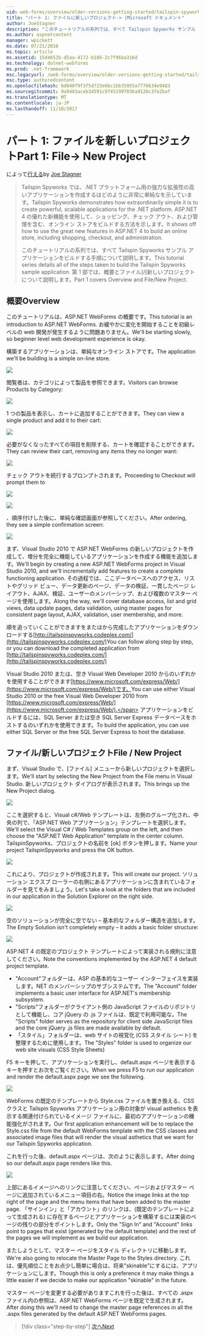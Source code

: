 ```yaml
---
uid: web-forms/overview/older-versions-getting-started/tailspin-spyworks/tailspin-spyworks-part-1
title: "パート 1: ファイルに新しいプロジェクト-> |Microsoft ドキュメント"
author: JoeStagner
description: "このチュートリアルの系列では、すべて Tailspin Spyworks サンプル アプリケーションをビルドする手順について説明します。 第 1 部では、概要とファイル]/[新しいプロジェクトについて説明します。"
ms.author: aspnetcontent
manager: wpickett
ms.date: 07/21/2010
ms.topic: article
ms.assetid: 15d4652b-d5aa-4172-b186-2c7f96ba316d
ms.technology: dotnet-webforms
ms.prod: .net-framework
msc.legacyurl: /web-forms/overview/older-versions-getting-started/tailspin-spyworks/tailspin-spyworks-part-1
msc.type: authoredcontent
ms.openlocfilehash: bd840f9f3f5d723e6bc1bb35955a7770634e9483
ms.sourcegitcommit: 9a9483aceb34591c97451997036a9120c3fe2baf
ms.translationtype: MT
ms.contentlocale: ja-JP
ms.lasthandoff: 11/10/2017
---
```

<a name="part-1-file--new-project"></a><span data-ttu-id="2e1fe-104">パート 1: ファイルを新しいプロジェクト</span><span class="sxs-lookup"><span data-stu-id="2e1fe-104">Part 1: File-> New Project</span></span>
====================
<span data-ttu-id="2e1fe-105">によって[行える](https://github.com/JoeStagner)</span><span class="sxs-lookup"><span data-stu-id="2e1fe-105">by [Joe Stagner](https://github.com/JoeStagner)</span></span>

> <span data-ttu-id="2e1fe-106">Tailspin Spyworks では、.NET プラットフォーム用の強力な拡張性の高いアプリケーションを作成するはどのように非常に単純なを示しています。</span><span class="sxs-lookup"><span data-stu-id="2e1fe-106">Tailspin Spyworks demonstrates how extraordinarily simple it is to create powerful, scalable applications for the .NET platform.</span></span> <span data-ttu-id="2e1fe-107">ASP.NET 4 の優れた新機能を使用して、ショッピング、チェック アウト、および管理を含む、オンライン ストアをビルドする方法を示します。</span><span class="sxs-lookup"><span data-stu-id="2e1fe-107">It shows off how to use the great new features in ASP.NET 4 to build an online store, including shopping, checkout, and administration.</span></span>
> 
> <span data-ttu-id="2e1fe-108">このチュートリアルの系列では、すべて Tailspin Spyworks サンプル アプリケーションをビルドする手順について説明します。</span><span class="sxs-lookup"><span data-stu-id="2e1fe-108">This tutorial series details all of the steps taken to build the Tailspin Spyworks sample application.</span></span> <span data-ttu-id="2e1fe-109">第 1 部では、概要とファイル]/[新しいプロジェクトについて説明します。</span><span class="sxs-lookup"><span data-stu-id="2e1fe-109">Part 1 covers Overview and File/New Project.</span></span>


## <a id="_Toc260221666"></a><span data-ttu-id="2e1fe-110">概要</span><span class="sxs-lookup"><span data-stu-id="2e1fe-110">Overview</span></span>

<span data-ttu-id="2e1fe-111">このチュートリアルは、ASP.NET WebForms の概要です。</span><span class="sxs-lookup"><span data-stu-id="2e1fe-111">This tutorial is an introduction to ASP.NET WebForms.</span></span> <span data-ttu-id="2e1fe-112">お緩やかに変化を開始することを初級レベルの web 開発が発生するように問題ありません。</span><span class="sxs-lookup"><span data-stu-id="2e1fe-112">We'll be starting slowly, so beginner level web development experience is okay.</span></span>

<span data-ttu-id="2e1fe-113">構築するアプリケーションは、単純なオンライン ストアです。</span><span class="sxs-lookup"><span data-stu-id="2e1fe-113">The application we'll be building is a simple on-line store.</span></span>

![](tailspin-spyworks-part-1/_static/image1.jpg)


<span data-ttu-id="2e1fe-114">閲覧者は、カテゴリによって製品を参照できます。</span><span class="sxs-lookup"><span data-stu-id="2e1fe-114">Visitors can browse Products by Category:</span></span>

![](tailspin-spyworks-part-1/_static/image2.jpg)

<span data-ttu-id="2e1fe-115">1 つの製品を表示し、カートに追加することができます。</span><span class="sxs-lookup"><span data-stu-id="2e1fe-115">They can view a single product and add it to their cart:</span></span>

![](tailspin-spyworks-part-1/_static/image3.jpg)

<span data-ttu-id="2e1fe-116">必要がなくなったすべての項目を削除する、カートを確認することができます。</span><span class="sxs-lookup"><span data-stu-id="2e1fe-116">They can review their cart, removing any items they no longer want:</span></span>

![](tailspin-spyworks-part-1/_static/image4.jpg)

<span data-ttu-id="2e1fe-117">チェック アウトを続行するプロンプトされます。</span><span class="sxs-lookup"><span data-stu-id="2e1fe-117">Proceeding to Checkout will prompt them to</span></span>

![](tailspin-spyworks-part-1/_static/image5.jpg)

![](tailspin-spyworks-part-1/_static/image6.jpg)

<span data-ttu-id="2e1fe-118">、順序付けした後に、単純な確認画面が参照してください。</span><span class="sxs-lookup"><span data-stu-id="2e1fe-118">After ordering, they see a simple confirmation screen:</span></span>

![](tailspin-spyworks-part-1/_static/image7.jpg)


<span data-ttu-id="2e1fe-119">まず、Visual Studio 2010 で ASP.NET WebForms の新しいプロジェクトを作成して、増分を完全に機能しているアプリケーションを作成する機能を追加します。</span><span class="sxs-lookup"><span data-stu-id="2e1fe-119">We'll begin by creating a new ASP.NET WebForms project in Visual Studio 2010, and we'll incrementally add features to create a complete functioning application.</span></span> <span data-ttu-id="2e1fe-120">その過程では、ここデータベースへのアクセス、リストやグリッド ビュー、データ更新のページ、データの検証、一貫したページ レイアウト、AJAX、検証、ユーザーのメンバーシップ、および複数のマスター ページを使用します。</span><span class="sxs-lookup"><span data-stu-id="2e1fe-120">Along the way, we'll cover database access, list and grid views, data update pages, data validation, using master pages for consistent page layout, AJAX, validation, user membership, and more.</span></span>

<span data-ttu-id="2e1fe-121">順を追っていくことができますをまたはから完成したアプリケーションをダウンロードする[http://tailspinspyworks.codeplex.com/](http://tailspinspyworks.codeplex.com/)</span><span class="sxs-lookup"><span data-stu-id="2e1fe-121">You can follow along step by step, or you can download the completed application from [http://tailspinspyworks.codeplex.com/](http://tailspinspyworks.codeplex.com/)</span></span>

<span data-ttu-id="2e1fe-122">Visual Studio 2010 または、空き Visual Web Developer 2010 からのいずれかを使用することができます[https://www.microsoft.com/express/Web/](https://www.microsoft.com/express/Web/)です。</span><span class="sxs-lookup"><span data-stu-id="2e1fe-122">You can use either Visual Studio 2010 or the free Visual Web Developer 2010 from [https://www.microsoft.com/express/Web/](https://www.microsoft.com/express/Web/).</span></span> <span data-ttu-id="2e1fe-123">アプリケーションをビルドするには、SQL Server または空き SQL Server Express データベースをホストするのいずれかを使用できます。</span><span class="sxs-lookup"><span data-stu-id="2e1fe-123">To build the application, you can use either SQL Server or the free SQL Server Express to host the database.</span></span>

## <a id="_Toc260221667"></a><span data-ttu-id="2e1fe-124">ファイル/新しいプロジェクト</span><span class="sxs-lookup"><span data-stu-id="2e1fe-124">File / New Project</span></span>

<span data-ttu-id="2e1fe-125">まず、Visual Studio で、[ファイル] メニューから新しいプロジェクトを選択します。</span><span class="sxs-lookup"><span data-stu-id="2e1fe-125">We'll start by selecting the New Project from the File menu in Visual Studio.</span></span> <span data-ttu-id="2e1fe-126">新しいプロジェクト ダイアログが表示されます。</span><span class="sxs-lookup"><span data-stu-id="2e1fe-126">This brings up the New Project dialog.</span></span>

![](tailspin-spyworks-part-1/_static/image8.jpg)

<span data-ttu-id="2e1fe-127">ここを選択すると、Visual c#/Web テンプレートは、左側のグループ化され、中央の列で、「ASP.NET Web アプリケーション」テンプレートを選択します。</span><span class="sxs-lookup"><span data-stu-id="2e1fe-127">We'll select the Visual C# / Web Templates group on the left, and then choose the "ASP.NET Web Application" template in the center column.</span></span> <span data-ttu-id="2e1fe-128">TailspinSpyworks、プロジェクトの名前を [ok] ボタンを押します。</span><span class="sxs-lookup"><span data-stu-id="2e1fe-128">Name your project TailspinSpyworks and press the OK button.</span></span>

![](tailspin-spyworks-part-1/_static/image9.jpg)

<span data-ttu-id="2e1fe-129">これにより、プロジェクトが作成されます。</span><span class="sxs-lookup"><span data-stu-id="2e1fe-129">This will create our project.</span></span> <span data-ttu-id="2e1fe-130">ソリューション エクスプ ローラーの右側にあるアプリケーションに含まれているフォルダーを見てをみましょう。</span><span class="sxs-lookup"><span data-stu-id="2e1fe-130">Let's take a look at the folders that are included in our application in the Solution Explorer on the right side.</span></span>

![](tailspin-spyworks-part-1/_static/image10.jpg)

<span data-ttu-id="2e1fe-131">空のソリューションが完全に空でない – 基本的なフォルダー構造を追加します。</span><span class="sxs-lookup"><span data-stu-id="2e1fe-131">The Empty Solution isn't completely empty – it adds a basic folder structure:</span></span>

![](tailspin-spyworks-part-1/_static/image1.png)

<span data-ttu-id="2e1fe-132">ASP.NET 4 の既定のプロジェクト テンプレートによって実装される規則に注意してください。</span><span class="sxs-lookup"><span data-stu-id="2e1fe-132">Note the conventions implemented by the ASP.NET 4 default project template.</span></span>

- <span data-ttu-id="2e1fe-133">"Account"フォルダーは、ASP の基本的なユーザー インターフェイスを実装します。NET のメンバーシップのサブシステムです。</span><span class="sxs-lookup"><span data-stu-id="2e1fe-133">The "Account" folder implements a basic user interface for ASP.NET's membership subsystem.</span></span>
- <span data-ttu-id="2e1fe-134">"Scripts"フォルダーがクライアント側の JavaScript ファイルのリポジトリとして機能し、コア jQuery の .js ファイルは、既定で利用可能な。</span><span class="sxs-lookup"><span data-stu-id="2e1fe-134">The "Scripts" folder serves as the repository for client side JavaScript files and the core jQuery .js files are made available by default.</span></span>
- <span data-ttu-id="2e1fe-135">「スタイル」フォルダーは、web サイトの視覚化 (CSS スタイル シート) を整理するために使用します。</span><span class="sxs-lookup"><span data-stu-id="2e1fe-135">The "Styles" folder is used to organize our web site visuals (CSS Style Sheets)</span></span>

<span data-ttu-id="2e1fe-136">F5 キーを押して、アプリケーションを実行し、default.aspx ページを表示するキーを押すとお次をご覧ください。</span><span class="sxs-lookup"><span data-stu-id="2e1fe-136">When we press F5 to run our application and render the default.aspx page we see the following.</span></span>

![](tailspin-spyworks-part-1/_static/image11.jpg)

<span data-ttu-id="2e1fe-137">WebForms の既定のテンプレートから Style.css ファイルを置き換える、CSS クラスと Tailspin Spyworks アプリケーション用の対象が visual asthetics を表示する関連付けられているイメージ ファイルに、最初のアプリケーションの機能強化がされます。</span><span class="sxs-lookup"><span data-stu-id="2e1fe-137">Our first application enhancement will be to replace the Style.css file from the default WebForms template with the CSS classes and associated image files that will render the visual asthetics that we want for our Tailspin Spyworks application.</span></span>

<span data-ttu-id="2e1fe-138">これを行った後、default.aspx ページは、次のように表示します。</span><span class="sxs-lookup"><span data-stu-id="2e1fe-138">After doing so our default.aspx page renders like this.</span></span>

![](tailspin-spyworks-part-1/_static/image12.jpg)

<span data-ttu-id="2e1fe-139">上部にあるイメージへのリンクに注意してください、ページおよびマスター ページに追加されているメニュー項目の右。</span><span class="sxs-lookup"><span data-stu-id="2e1fe-139">Notice the image links at the top right of the page and the menu items that have been added to the master page.</span></span> <span data-ttu-id="2e1fe-140">「サインイン」と「アカウント」のリンクは、(既定のテンプレートによって生成される) に存在するページとアプリケーションを構築するには実装のページの残りの部分をポイントします。</span><span class="sxs-lookup"><span data-stu-id="2e1fe-140">Only the "Sign In" and "Account" links point to pages that exist (generated by the default template) and the rest of the pages we will implement as we build our application.</span></span>

<span data-ttu-id="2e1fe-141">またしようとして、マスター ページをスタイル ディレクトリに移動します。</span><span class="sxs-lookup"><span data-stu-id="2e1fe-141">We're also going to relocate the Master Page to the Styles directory.</span></span> <span data-ttu-id="2e1fe-142">これは、優先順位ことをお点少し簡単に場合は、将来"skinable"にするには、アプリケーションにします。</span><span class="sxs-lookup"><span data-stu-id="2e1fe-142">Though this is only a preference it may make things a little easier if we decide to make our application "skinable" in the future.</span></span>

<span data-ttu-id="2e1fe-143">マスター ページを変更する必要がありますこれを行った後は、すべての .aspx ファイル内の参照は、ASP.NET WebForms ページを既定で生成されます。</span><span class="sxs-lookup"><span data-stu-id="2e1fe-143">After doing this we'll need to change the master page references in all the .aspx files generated by the default ASP.NET WebForms pages.</span></span>

>[!div class="step-by-step"]
[<span data-ttu-id="2e1fe-144">次へ</span><span class="sxs-lookup"><span data-stu-id="2e1fe-144">Next</span></span>](tailspin-spyworks-part-2.md)
